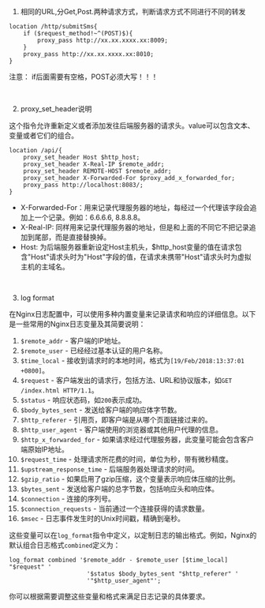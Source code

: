 1. 相同的URL,分Get,Post.两种请求方式，判断请求方式不同进行不同的转发
```
location /http/submitSms{
	if ($request_method!~^(POST)$){
		proxy_pass http://xx.xx.xxxx.xx:8009;
	}
	proxy_pass http://xx.xx.xxxx.xx:8010;
}
```
注意： if后面需要有空格，POST必须大写！！！

<br>

2. proxy_set_header说明

这个指令允许重新定义或者添加发往后端服务器的请求头。value可以包含文本、变量或者它们的组合。
```
location /api/{
	proxy_set_header Host $http_host;
	proxy_set_header X-Real-IP $remote_addr;
	proxy_set_header REMOTE-HOST $remote_addr;
	proxy_set_header X-Forwarded-For $proxy_add_x_forwarded_for;
	proxy_pass http://localhost:8083/;
}
```

- X-Forwarded-For：用来记录代理服务器的地址，每经过一个代理该字段会追加上一个记录。例如：6.6.6.6, 8.8.8.8。
- X-Real-IP: 同样用来记录代理服务器的地址，但是和上面的不同它不把记录追加到尾部，而是直接替换掉。
- Host: 为后端服务器重新设定Host主机头，$http_host变量的值在请求包含"Host"请求头时为"Host"字段的值，在请求未携带"Host"请求头时为虚拟主机的主域名。

<br>

3. log format

在Nginx日志配置中，可以使用多种内置变量来记录请求和响应的详细信息。以下是一些常用的Nginx日志变量及其简要说明：

1. `$remote_addr` - 客户端的IP地址。
2. `$remote_user` - 已经经过基本认证的用户名称。
3. `$time_local` - 接收到请求时的本地时间，格式为`[19/Feb/2018:13:37:01 +0800]`。
4. `$request` - 客户端发出的请求行，包括方法、URL和协议版本，如`GET /index.html HTTP/1.1`。
5. `$status` - 响应状态码，如`200`表示成功。
6. `$body_bytes_sent` - 发送给客户端的响应体字节数。
7. `$http_referer` - 引用页，即客户端是从哪个页面链接过来的。
8. `$http_user_agent` - 客户端使用的浏览器或其他用户代理的信息。
9. `$http_x_forwarded_for` - 如果请求经过代理服务器，此变量可能会包含客户端原始IP地址。
10. `$request_time` - 处理请求所花费的时间，单位为秒，带有微秒精度。
11. `$upstream_response_time` - 后端服务器处理请求的时间。
12. `$gzip_ratio` - 如果启用了gzip压缩，这个变量表示响应体压缩的比例。
13. `$bytes_sent` - 发送给客户端的总字节数，包括响应头和响应体。
14. `$connection` - 连接的序列号。
15. `$connection_requests` - 当前通过一个连接获得的请求数量。
16. `$msec` - 日志事件发生时的Unix时间戳，精确到毫秒。

这些变量可以在`log_format`指令中定义，以定制日志的输出格式。例如，Nginx的默认组合日志格式`combined`定义为：

```nginx
log_format combined '$remote_addr - $remote_user [$time_local] "$request" '
                      '$status $body_bytes_sent "$http_referer" '
                      '"$http_user_agent"';
```

你可以根据需要调整这些变量和格式来满足日志记录的具体要求。